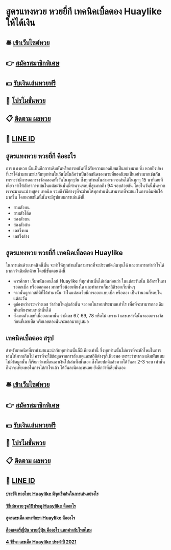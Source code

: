 # สูตรแทงหวย หวยยี่กี เทคนิคเบิ้ลตอง Huaylike ให้ได้เงิน

## 🛎 [เข้าเว็บไซต์หวย](https://bit.ly/3dpyRq8)
## 👉 [สมัครสมาชิกพิเศษ](https://bit.ly/3dpyRq8)
## 💵 [รับเงินเล่นหวยฟรี](https://bit.ly/3eUCftl)
## 👑 [โปรโมชั่นหวย](https://bit.ly/3eUCftl)
## 📋 [ติดตาม ผลหวย](https://bit.ly/3eUCftl)
## 📱 [LINE ID](https://bit.ly/3eUCftl)

## สูตรแทงหวย หวยยี่กี คืออะไร
การ แทงหวย นั้นเป็นอีกการเดิมพันหรือการพนันที่ได้รับความยอดนิยมเป็นอย่างมาก ซึ่ง หวยปิงปอง ที่เราได้นำมาแนะนำกับทุกท่านในวันนี้นั้นถือว่าเป็นอีกชนิดของหวยที่ยอดนิยมเป็นอย่างมากเช่นกัน เพราะว่ามีการออกรางวัลตลอดทั้งวันในทุกๆวัน ซึ่งทุกท่านนั้นสามารถจะเล่นได้ในทุกๆ 15 นาทีเลยทีเดียว ทำให้อัตราการเล่นในแต่ละวันนั้นมีจำนวนรอบที่สูงมากถึง 94 รอบด้วยกัน โดยในวันนี้นั้นพวกเราจะมาแนะนำทสูตร เทคนิค รวมถึงวิธีต่างๆที่จะช่วยให้ทุกท่านนั้นสามารถที่จะชนะในการเดิมพันได้มากขึ้น โดยหวยชนิดนี้นั้นจะมีรูปแบบการเล่นดังนี้
- สามตัวบน
- สามตัวโต๊ด
- สองตัวบน
- สองตัวล่าง
- เลขวิ่งบน
- เลขวิ่งล่าง

## สูตรแทงหวย หวยยี่กี เทคนิคเบิ้ลตอง Huaylike
ในการเล่นด้วยเทคนิคนี้นั้น จะทำให้ทุกท่านนั้นสามารถที่จะประหยัดเงินทุนได้ และสามารถทำกำไรได้มากกว่าเดิมอีกด้วย โดยมีขั้นตอนดังนี้
- ควรศึกษา เว็บพนันออนไลน์ Huaylike ที่ทุกท่านนั้นได้เล่นก่อนว่า ในแต่ละวันนั้น มีอัตราในการออกเบิ้ล หรือออกตอง มากหรือน้อยเพียงใด และทำการเก็บสถิติของเว็บนั้นๆ
- จากนั้นดูจากสถิติที่ได้ทำมานั้น ว่าในแต่ละเว็บมีการออกแบบเบิ้ล หรือตอง เป็นจำนวนกี่รอบในแต่ละวัน
- ดูช่องหว่างระหว่างเลข ว่าส่วนใหญ่แล้วนั้น จะออกในรอบประมาณเท่าไร เพื่อที่จะสามารถลงเดิมพันเพียงรอบเหล่านั้นได้
- สังเกตตัวเลขที่เมื่อออกมานั้น ว่ามีเลข 67, 69, 78 หรือไม่ เพราะว่าเลขเหล่านี้นั้นจะออกรางวัลก่อนที่เลขเบิ้ล หรือเลขตองนั้นจะออกมาอยู่เสมอ

## เทคนิคเบิ้ลตอง สรุป
สำหรับเทคนิคที่เรานำมาแนะนำกับทุกท่านนั้นก็มีเพียงเท่านี้ ซึ่งทุกท่านนั้นไม่ควรที่จะหักโหมในการเล่นให้มากเกินไป ควรที่จะใช้ข้อมูลจากการสังเกตุและสถิติต่างๆก็เพียงพอ เพราะว่าหากลงเดิมพันแบบไม่มีข้อมูลนั้น ก็เรียกว่าเหมือนเอาเงินไปเล่นทิ้งนั่นเอง ซึ่งโดยปกติแล้วหากได้วันละ 2-3 รอบ เท่านั้นก็น่าจะเพียงพอในการได้กำไรแล้ว ได้วันละนิดละหน่อย ยังดีกว่าที่เสียนั่นเอง

## 🛎 [เข้าเว็บไซต์หวย](https://bit.ly/3dpyRq8)
## 👉 [สมัครสมาชิกพิเศษ](https://bit.ly/3dpyRq8)
## 💵 [รับเงินเล่นหวยฟรี](https://bit.ly/3eUCftl)
## 👑 [โปรโมชั่นหวย](https://bit.ly/3eUCftl)
## 📋 [ติดตาม ผลหวย](https://bit.ly/3eUCftl)
## 📱 [LINE ID](https://bit.ly/3eUCftl)

#### [ประวัติ หวยไทย Huaylike มีจุดเริ่มต้นในการเล่นอย่างไร](https://atom.io/themes/ประวัติ%20หวยไทย%20Huaylike%20มีจุดเริ่มต้นในการเล่นอย่างไร)
#### [วิธีเล่นหวย รูด19ประตู Huaylike คืออะไร](https://atom.io/themes/วิธีเล่นหวย%20รูด19ประตู%20Huaylike%20คืออะไร)
#### [สูตรเลขเด็ด มหาทักษา Huaylike คืออะไร](https://atom.io/themes/สูตรเลขเด็ด%20มหาทักษา%20Huaylike%20คืออะไร)
#### [ล็อตเตอรี่ญี่ปุ่น หวยญี่ปุ่น คืออะไร แตกต่างกับไทยไหม](https://atom.io/themes/ล็อตเตอรี่ญี่ปุ่น%20หวยญี่ปุ่น%20คืออะไร%20แตกต่างกับไทยไหม)
#### [4 วิธีหา เลขเด็ด Huaylike ประจำปี 2021](https://atom.io/themes/4%20วิธีหา%20เลขเด็ด%20Huaylike%20ประจำปี%202021)